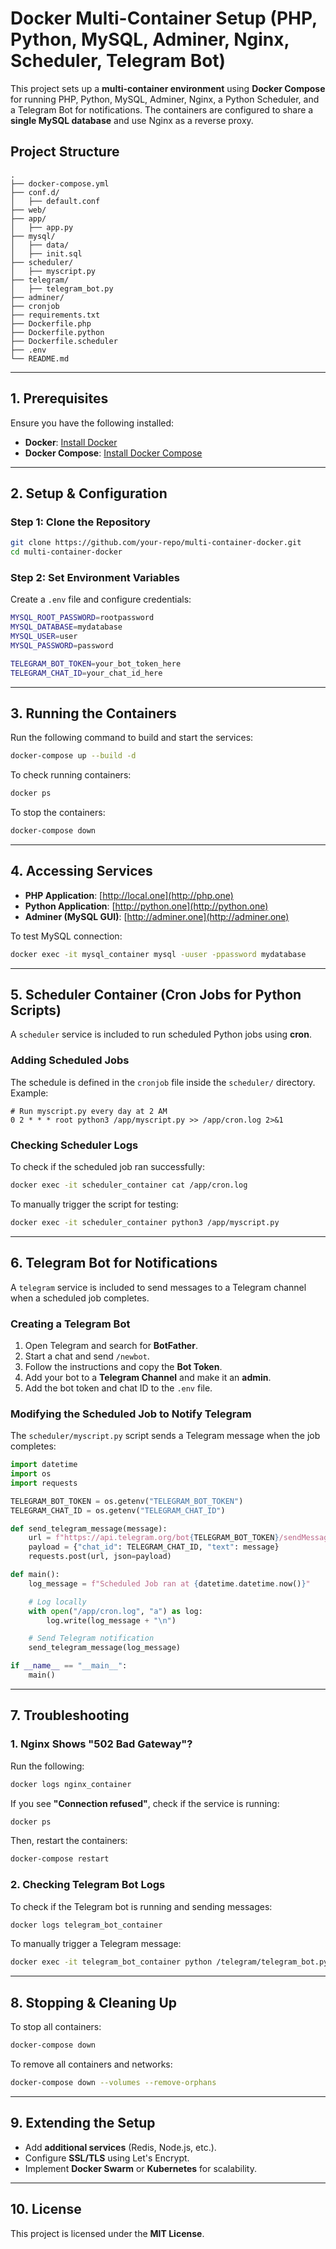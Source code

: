 # Docker Multi-Container Setup (PHP, Python, MySQL, Adminer, Nginx, Scheduler, Telegram Bot)

This project sets up a **multi-container environment** using **Docker Compose** for running PHP, Python, MySQL, Adminer, Nginx, a Python Scheduler, and a Telegram Bot for notifications. The containers are configured to share a **single MySQL database** and use Nginx as a reverse proxy.

## **Project Structure**

```
.
├── docker-compose.yml
├── conf.d/
│   ├── default.conf
├── web/
├── app/
│   ├── app.py
├── mysql/
│   ├── data/
│   ├── init.sql
├── scheduler/
│   ├── myscript.py
├── telegram/
│   ├── telegram_bot.py
├── adminer/
├── cronjob
├── requirements.txt
├── Dockerfile.php
├── Dockerfile.python
├── Dockerfile.scheduler
├── .env
└── README.md
```

---

## **1. Prerequisites**

Ensure you have the following installed:

- **Docker**: [Install Docker](https://docs.docker.com/get-docker/)
- **Docker Compose**: [Install Docker Compose](https://docs.docker.com/compose/install/)

---

## **2. Setup & Configuration**

### **Step 1: Clone the Repository**

```sh
git clone https://github.com/your-repo/multi-container-docker.git
cd multi-container-docker
```

### **Step 2: Set Environment Variables**

Create a `.env` file and configure credentials:

```sh
MYSQL_ROOT_PASSWORD=rootpassword
MYSQL_DATABASE=mydatabase
MYSQL_USER=user
MYSQL_PASSWORD=password

TELEGRAM_BOT_TOKEN=your_bot_token_here
TELEGRAM_CHAT_ID=your_chat_id_here
```

---

## **3. Running the Containers**

Run the following command to build and start the services:

```sh
docker-compose up --build -d
```

To check running containers:

```sh
docker ps
```

To stop the containers:

```sh
docker-compose down
```

---

## **4. Accessing Services**

- **PHP Application**: [http://local.one](http://php.one)
- **Python Application**: [http://python.one](http://python.one)
- **Adminer (MySQL GUI)**: [http://adminer.one](http://adminer.one)

To test MySQL connection:

```sh
docker exec -it mysql_container mysql -uuser -ppassword mydatabase
```

---

## **5. Scheduler Container (Cron Jobs for Python Scripts)**

A `scheduler` service is included to run scheduled Python jobs using **cron**.

### **Adding Scheduled Jobs**

The schedule is defined in the `cronjob` file inside the `scheduler/` directory. Example:

```cron
# Run myscript.py every day at 2 AM
0 2 * * * root python3 /app/myscript.py >> /app/cron.log 2>&1
```

### **Checking Scheduler Logs**

To check if the scheduled job ran successfully:

```sh
docker exec -it scheduler_container cat /app/cron.log
```

To manually trigger the script for testing:

```sh
docker exec -it scheduler_container python3 /app/myscript.py
```

---

## **6. Telegram Bot for Notifications**

A `telegram` service is included to send messages to a Telegram channel when a scheduled job completes.

### **Creating a Telegram Bot**

1. Open Telegram and search for **BotFather**.
2. Start a chat and send `/newbot`.
3. Follow the instructions and copy the **Bot Token**.
4. Add your bot to a **Telegram Channel** and make it an **admin**.
5. Add the bot token and chat ID to the `.env` file.

### **Modifying the Scheduled Job to Notify Telegram**

The `scheduler/myscript.py` script sends a Telegram message when the job completes:

```python
import datetime
import os
import requests

TELEGRAM_BOT_TOKEN = os.getenv("TELEGRAM_BOT_TOKEN")
TELEGRAM_CHAT_ID = os.getenv("TELEGRAM_CHAT_ID")

def send_telegram_message(message):
    url = f"https://api.telegram.org/bot{TELEGRAM_BOT_TOKEN}/sendMessage"
    payload = {"chat_id": TELEGRAM_CHAT_ID, "text": message}
    requests.post(url, json=payload)

def main():
    log_message = f"Scheduled Job ran at {datetime.datetime.now()}"

    # Log locally
    with open("/app/cron.log", "a") as log:
        log.write(log_message + "\n")

    # Send Telegram notification
    send_telegram_message(log_message)

if __name__ == "__main__":
    main()
```

---

## **7. Troubleshooting**

### **1. Nginx Shows "502 Bad Gateway"?**

Run the following:

```sh
docker logs nginx_container
```

If you see **"Connection refused"**, check if the service is running:

```sh
docker ps
```

Then, restart the containers:

```sh
docker-compose restart
```

### **2. Checking Telegram Bot Logs**

To check if the Telegram bot is running and sending messages:

```sh
docker logs telegram_bot_container
```

To manually trigger a Telegram message:

```sh
docker exec -it telegram_bot_container python /telegram/telegram_bot.py
```

---

## **8. Stopping & Cleaning Up**

To stop all containers:

```sh
docker-compose down
```

To remove all containers and networks:

```sh
docker-compose down --volumes --remove-orphans
```

---

## **9. Extending the Setup**

- Add **additional services** (Redis, Node.js, etc.).
- Configure **SSL/TLS** using Let's Encrypt.
- Implement **Docker Swarm** or **Kubernetes** for scalability.

---

## **10. License**

This project is licensed under the **MIT License**.

